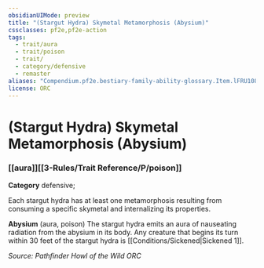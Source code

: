 ```yaml
---
obsidianUIMode: preview
title: "(Stargut Hydra) Skymetal Metamorphosis (Abysium)"
cssclasses: pf2e,pf2e-action
tags:
  - trait/aura
  - trait/poison
  - trait/
  - category/defensive
  - remaster
aliases: "Compendium.pf2e.bestiary-family-ability-glossary.Item.lFRU108HnGlnMwqS"
license: ORC
---
```

# (Stargut Hydra) Skymetal Metamorphosis (Abysium)

### [[aura]][[3-Rules/Trait Reference/P/poison]]

**Category** defensive; 




Each stargut hydra has at least one metamorphosis resulting from consuming a specific skymetal and internalizing its properties.

**Abysium** (aura, poison) The stargut hydra emits an aura of nauseating radiation from the abysium in its body. Any creature that begins its turn within 30 feet of the stargut hydra is [[Conditions/Sickened|Sickened 1]].

*Source: Pathfinder Howl of the Wild*
*ORC*